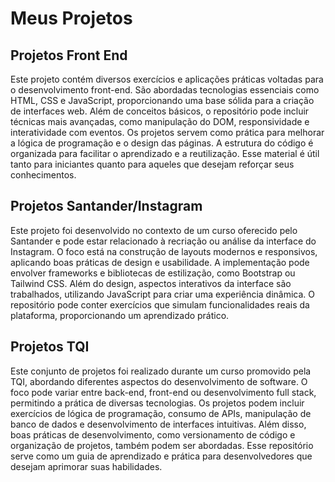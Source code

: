 # Meus Projetos

## Projetos Front End ##
Este projeto contém diversos exercícios e aplicações práticas voltadas para o desenvolvimento front-end. São abordadas tecnologias essenciais como HTML, CSS e JavaScript, proporcionando uma base sólida para a criação de interfaces web. Além de conceitos básicos, o repositório pode incluir técnicas mais avançadas, como manipulação do DOM, responsividade e interatividade com eventos. Os projetos servem como prática para melhorar a lógica de programação e o design das páginas. A estrutura do código é organizada para facilitar o aprendizado e a reutilização. Esse material é útil tanto para iniciantes quanto para aqueles que desejam reforçar seus conhecimentos.

## Projetos Santander/Instagram ##
Este projeto foi desenvolvido no contexto de um curso oferecido pelo Santander e pode estar relacionado à recriação ou análise da interface do Instagram. O foco está na construção de layouts modernos e responsivos, aplicando boas práticas de design e usabilidade. A implementação pode envolver frameworks e bibliotecas de estilização, como Bootstrap ou Tailwind CSS. Além do design, aspectos interativos da interface são trabalhados, utilizando JavaScript para criar uma experiência dinâmica. O repositório pode conter exercícios que simulam funcionalidades reais da plataforma, proporcionando um aprendizado prático.

## Projetos TQI ##
Este conjunto de projetos foi realizado durante um curso promovido pela TQI, abordando diferentes aspectos do desenvolvimento de software. O foco pode variar entre back-end, front-end ou desenvolvimento full stack, permitindo a prática de diversas tecnologias. Os projetos podem incluir exercícios de lógica de programação, consumo de APIs, manipulação de banco de dados e desenvolvimento de interfaces intuitivas. Além disso, boas práticas de desenvolvimento, como versionamento de código e organização de projetos, também podem ser abordadas. Esse repositório serve como um guia de aprendizado e prática para desenvolvedores que desejam aprimorar suas habilidades.
